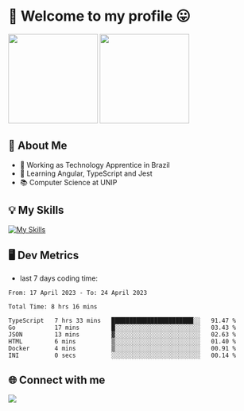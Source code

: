 # 🎉 Welcome to my profile 😛

<div>
  <img height="180em" src="https://github-readme-stats.vercel.app/api?username=VinicciusSantos&show_icons=true&icon_color=fff&include_all_commits=true&count_private=true&bg_color=30,0D1117,394AAB&title_color=fff&text_color=fff"/>
  <img height="180em" src="https://github-readme-stats.vercel.app/api/top-langs/?username=VinicciusSantos&langs_count=8&layout=compact&include_all_commits=true&count_private=true&bg_color=30,324295,324295&title_color=fff&text_color=fff"/>
</div>


## 📖 About Me
- 🔭 Working as Technology Apprentice in Brazil
- 🌱 Learning Angular, TypeScript and Jest
- 📚 Computer Science at UNIP

## 💡 My Skills

[![My Skills](https://skills.thijs.gg/icons?i=angular,react,html,css,sass,bootstrap,ts,js,nodejs,git,c,py,postgres)](https://github.com/VinicciusSantos)

## 🖥️ Dev Metrics

- last 7 days coding time:

<!--START_SECTION:waka-->

```text
From: 17 April 2023 - To: 24 April 2023

Total Time: 8 hrs 16 mins

TypeScript   7 hrs 33 mins   ███████████████████████░░   91.47 %
Go           17 mins         █░░░░░░░░░░░░░░░░░░░░░░░░   03.43 %
JSON         13 mins         ▓░░░░░░░░░░░░░░░░░░░░░░░░   02.63 %
HTML         6 mins          ▒░░░░░░░░░░░░░░░░░░░░░░░░   01.40 %
Docker       4 mins          ▒░░░░░░░░░░░░░░░░░░░░░░░░   00.91 %
INI          0 secs          ░░░░░░░░░░░░░░░░░░░░░░░░░   00.14 %
```

<!--END_SECTION:waka-->

## 🌐 Connect with me

<a href="https://www.linkedin.com/in/vinicius-guedes-b817aa223/"><img src="https://img.shields.io/badge/LinkedIn-0077B5?style=for-the-badge&logo=linkedin&logoColor=white"/></a>

